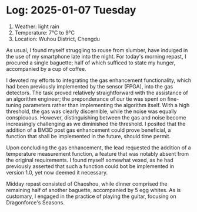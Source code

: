 # Log: 2025-01-07 Tuesday

1. Weather: light rain
2. Temperature: 7°C to 9°C
3. Location: Wuhou District, Chengdu

As usual, I found myself struggling to rouse from slumber, have indulged in the use of my smartphone late into the night. For today's morning repast, I procured a single baguette; half of which sufficed to state my hunger, accompanied by a cup of coffee.

I devoted my efforts to integrating the gas enhancement functionality, which had been previously implemented by the sensor (FPGA), into the gas detectors. The task proved relatively straightforward with the assistance of an algorithm engineer; the preponderance of our tie was spent on fine-tuning parameters rather than implementing the algorithm itself. With a high threshold, the gas was clearly discernible, while the noise was equally conspicuous. However, distinguishing between the gas and noise become increasingly challenging as we diminished the threshold. I posited that the addition of a BM3D post gas enhancement could prove beneficial, a function that shall be implemented in the future, should time permit.

Upon concluding the gas enhancement, the lead requested the addition of a temperature measurement function, a feature that was notably absent from the original requirements. I found myself somewhat vexed, as he had previously asserted that such a function could bot be implemented in version 1.0, yet now deemed it necessary.

Midday repast consisted of Chaoshou, while dinner comprised the remaining half of another baguette, accompanied by 5 egg whites. As is customary, I engaged in the practice of playing the guitar, focusing on Dragonforce's Seasons.